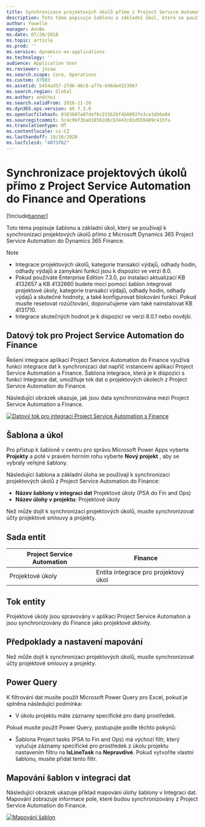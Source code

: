 ```yaml
---
title: Synchronizace projektových úkolů přímo z Project Service Automation do Finance and Operations
description: Toto téma popisuje šablonu a základní úkol, které se používají k synchronizaci projektových úkolů přímo z Microsoft Dynamics 365 Project Service Automation do Dynamics 365 Finance.
author: Yowelle
manager: AnnBe
ms.date: 07/20/2018
ms.topic: article
ms.prod: ''
ms.service: dynamics-ax-applications
ms.technology: ''
audience: Application User
ms.reviewer: josaw
ms.search.scope: Core, Operations
ms.custom: 87983
ms.assetid: b454ad57-2fd6-46c9-a77e-646de4153067
ms.search.region: Global
ms.author: andchoi
ms.search.validFrom: 2016-11-28
ms.dyn365.ops.version: AX 7.3.0
ms.openlocfilehash: 0383607a07def6c21562bf4b0893fe3ce3db6a04
ms.sourcegitcommit: 5c4c9bf3ba018562d6cb3443c01d550489c415fa
ms.translationtype: HT
ms.contentlocale: cs-CZ
ms.lasthandoff: 10/16/2020
ms.locfileid: "4073762"
---
```

# <a name="synchronize-project-tasks-directly-from-project-service-automation-to-finance-and-operations"></a>Synchronizace projektových úkolů přímo z Project Service Automation do Finance and Operations

[!include[banner](../includes/banner.md)]

Toto téma popisuje šablonu a základní úkol, který se používají k synchronizaci projektových úkolů přímo z Microsoft Dynamics 365 Project Service Automation do Dynamics 365 Finance.

> [!NOTE]
> - Integrace projektových úkolů, kategorie transakcí výdajů, odhady hodin, odhady výdajů a zamykání funkcí jsou k dispozici ve verzi 8.0.
> - Pokud používáte Enterprise Edition 7.3.0, po instalaci aktualizací KB 4132657 a KB 4132660 budete moci pomocí šablon integrovat projektové úkoly, kategorie transakcí výdajů, odhady hodin, odhady výdajů a skutečné hodnoty, a také konfigurovat blokování funkcí. Pokud musíte resetovat rozúčtování, doporučujeme vám také nainstalovat KB 4131710.
> - Integrace skutečných hodnot je k dispozici ve verzi 8.0.1 nebo novější.

## <a name="data-flow-for-project-service-automation-to-finance"></a>Datový tok pro Project Service Automation do Finance

Řešení integrace aplikací Project Service Automation do Finance využívá funkci integrace dat k synchronizaci dat napříč instancemi aplikací Project Service Automation a Finance. Šablona integrace, která je k dispozici s funkcí Integrace dat, umožňuje tok dat o projektových úkolech z Project Service Automation do Finance.

Následující obrázek ukazuje, jak jsou data synchronizována mezi Project Service Automation a Finance.

[![Datový tok pro integraci Project Service Automation s Finance](./media/ProjectTasksFlow.png)](./media/ProjectTasksFlow.png)

## <a name="template-and-task"></a>Šablona a úkol

Pro přístup k šabloně v centru pro správu Microsoft Power Apps vyberte **Projekty** a poté v pravém horním rohu vyberte **Nový projekt** , aby se vybraly veřejné šablony.

Následující šablona a základní úloha se používají k synchronizaci projektových úkolů z Project Service Automation do Finance:

- **Název šablony v integraci dat** Projektové úkoly (PSA do Fin and Ops)
- **Název úlohy v projektu:** Projektové úkoly

Než může dojít k synchronizaci projektových úkolů, musíte synchronizovat účty projektové smlouvy a projekty.

## <a name="entity-set"></a>Sada entit

| Project Service Automation | Finance                             |
|----------------------------|-------------------------------------|
| Projektové úkoly              | Entita integrace pro projektový úkol |

## <a name="entity-flow"></a>Tok entity

Projektové úkoly jsou spravovány v aplikaci Project Service Automation a jsou synchronizovány do Finance jako projektové aktivity.

## <a name="prerequisites-and-mapping-setup"></a>Předpoklady a nastavení mapování

Než může dojít k synchronizaci projektových úkolů, musíte synchronizovat účty projektové smlouvy a projekty.

## <a name="power-query"></a>Power Query

K filtrování dat musíte použít Microsoft Power Query pro Excel, pokud je splněna následující podmínka:

- V úkolu projektu máte záznamy specifické pro daný prostředek.

Pokud musíte použít Power Query, postupujte podle těchto pokynů:

- Šablona Project tasks (PSA to Fin and Ops) má výchozí filtr, který vylučuje záznamy specifické pro prostředek z úkolu projektu nastavením filtru na **IsLineTask** na **Nepravdivé**. Pokud vytvoříte vlastní šablonu, musíte přidat tento filtr.

## <a name="template-mapping-in-data-integration"></a>Mapování šablon v integraci dat

Následující obrázek ukazuje příklad mapování úlohy šablony v Integraci dat. Mapování zobrazuje informace pole, které budou synchronizovány z Project Service Automation do Finance.

[![Mapování šablon](./media/ProjectTasksMapping.png)](./media/ProjectTasksMapping.png)
